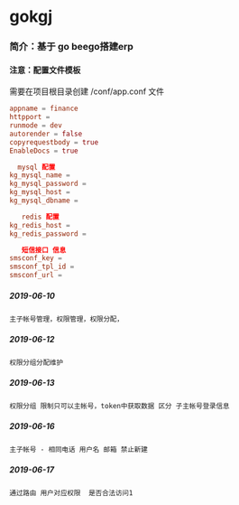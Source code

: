 # gokgj

### 简介：基于 go beego搭建erp
#### 注意：配置文件模板

需要在项目根目录创建  /conf/app.conf 文件

```conf
appname = finance
httpport = 
runmode = dev
autorender = false
copyrequestbody = true
EnableDocs = true

  mysql 配置
kg_mysql_name =
kg_mysql_password = 
kg_mysql_host = 
kg_mysql_dbname = 

   redis 配置
kg_redis_host = 
kg_redis_password = 

   短信接口 信息
smsconf_key = 
smsconf_tpl_id = 
smsconf_url = 
```
##### 2019-06-10 
````
主子帐号管理，权限管理，权限分配，
````

##### 2019-06-12
````
权限分组分配维护
````

##### 2019-06-13
````
权限分组 限制只可以主帐号，token中获取数据 区分 子主帐号登录信息
````

##### 2019-06-16
````
主子帐号 - 相同电话 用户名 邮箱 禁止新建
````
##### 2019-06-17
````
通过路由 用户对应权限  是否合法访问1
````